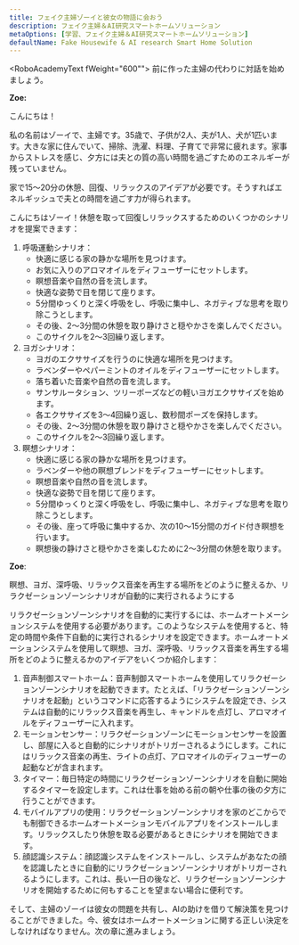 ```yaml
---
title: フェイク主婦ゾーイと彼女の物語に会おう
description: フェイク主婦＆AI研究スマートホームソリューション
metaOptions: [学習、フェイク主婦＆AI研究スマートホームソリューション]
defaultName: Fake Housewife & AI research Smart Home Solution
---
```


<LessonImages imageClasses="mb"  src='fake-housewife-and-ai-research-smart-home-solution/lesson-2-banner.png' alt="fake housewife ai" />

<RoboAcademyText fWeight="600"">
前に作った主婦の代わりに対話を始めましょう。
</RoboAcademyText>

<RoboAcademyDialog >

**Zoe:**

こんにちは！

私の名前はゾーイで、主婦です。35歳で、子供が2人、夫が1人、犬が1匹います。大きな家に住んでいて、掃除、洗濯、料理、子育てで非常に疲れます。家事からストレスを感じ、夕方には夫との質の高い時間を過ごすためのエネルギーが残っていません。

家で15〜20分の休憩、回復、リラックスのアイデアが必要です。そうすればエネルギッシュで夫との時間を過ごす力が得られます。


</RoboAcademyDialog>



<RoboAcademyDialog>

<ChatGPT/>

こんにちはゾーイ！休憩を取って回復しリラックスするためのいくつかのシナリオを提案できます：

1. 呼吸運動シナリオ：
    - 快適に感じる家の静かな場所を見つけます。
    - お気に入りのアロマオイルをディフューザーにセットします。
    - 瞑想音楽や自然の音を流します。
    - 快適な姿勢で目を閉じて座ります。
    - 5分間ゆっくりと深く呼吸をし、呼吸に集中し、ネガティブな思考を取り除こうとします。
    - その後、2〜3分間の休憩を取り静けさと穏やかさを楽しんでください。
    - このサイクルを2〜3回繰り返します。
2. ヨガシナリオ：
    - ヨガのエクササイズを行うのに快適な場所を見つけます。
    - ラベンダーやペパーミントのオイルをディフューザーにセットします。
    - 落ち着いた音楽や自然の音を流します。
    - サンサルータション、ツリーポーズなどの軽いヨガエクササイズを始めます。
    - 各エクササイズを3〜4回繰り返し、数秒間ポーズを保持します。
    - その後、2〜3分間の休憩を取り静けさと穏やかさを楽しんでください。
    - このサイクルを2〜3回繰り返します。
3. 瞑想シナリオ：
    - 快適に感じる家の静かな場所を見つけます。
    - ラベンダーや他の瞑想ブレンドをディフューザーにセットします。
    - 瞑想音楽や自然の音を流します。
    - 快適な姿勢で目を閉じて座ります。
    - 5分間ゆっくりと深く呼吸をし、呼吸に集中し、ネガティブな思考を取り除こうとします。
    - その後、座って呼吸に集中するか、次の10〜15分間のガイド付き瞑想を行います。
    - 瞑想後の静けさと穏やかさを楽しむために2〜3分間の休憩を取ります。

</RoboAcademyDialog>

<RoboAcademyDialog>

**Zoe**:

瞑想、ヨガ、深呼吸、リラックス音楽を再生する場所をどのように整えるか、リラクゼーションゾーンシナリオが自動的に実行されるようにする

</RoboAcademyDialog>

<RoboAcademyDialog>

<ChatGPT/>

リラクゼーションゾーンシナリオを自動的に実行するには、ホームオートメーションシステムを使用する必要があります。このようなシステムを使用すると、特定の時間や条件下自動的に実行されるシナリオを設定できます。ホームオートメーションシステムを使用して瞑想、ヨガ、深呼吸、リラックス音楽を再生する場所をどのように整えるかのアイデアをいくつか紹介します：

1. 音声制御スマートホーム：音声制御スマートホームを使用してリラクゼーションゾーンシナリオを起動できます。たとえば、「リラクゼーションゾーンシナリオを起動」というコマンドに応答するようにシステムを設定でき、システムは自動的にリラックス音楽を再生し、キャンドルを点灯し、アロマオイルをディフューザーに入れます。
2. モーションセンサー：リラクゼーションゾーンにモーションセンサーを設置し、部屋に入ると自動的にシナリオがトリガーされるようにします。これにはリラックス音楽の再生、ライトの点灯、アロマオイルのディフューザーの起動などが含まれます。
3. タイマー：毎日特定の時間にリラクゼーションゾーンシナリオを自動に開始するタイマーを設定します。これは仕事を始める前の朝や仕事の後の夕方に行うことができます。
4. モバイルアプリの使用：リラクゼーションゾーンシナリオを家のどこからでも制御できるホームオートメーションモバイルアプリをインストールします。リラックスしたり休憩を取る必要があるときにシナリオを開始できます。
5. 顔認識システム：顔認識システムをインストールし、システムがあなたの顔を認識したときに自動的にリラクゼーションゾーンシナリオがトリガーされるようにします。これは、長い一日の後など、リラクゼーションゾーンシナリオを開始するために何もすることを望まない場合に便利です。

</RoboAcademyDialog>

<RoboAcademyText>

そして、主婦のゾーイは彼女の問題を共有し、AIの助けを借りて解決策を見つけることができました。今、彼女はホームオートメーションに関する正しい決定をしなければなりません。次の章に進みましょう。

</RoboAcademyText>